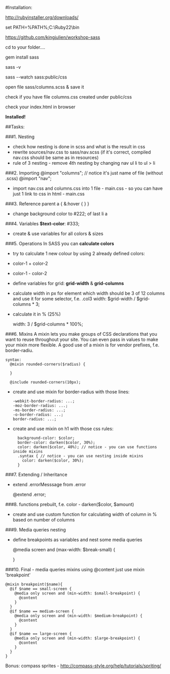 #Installation:

http://rubyinstaller.org/downloads/

set PATH=%PATH%;C:\Ruby22\bin

https://github.com/kingjulien/workshop-sass

cd to your folder....

gem install sass

sass -v

sass --watch sass:public/css

open file sass/columns.scss & save it

check if you have file columns.css created under public/css

check your index.html in browser

**Installed!**

##Tasks:

###1. Nesting
- check how nesting is done in scss and what is the result in css
- rewrite sources/nav.css to sass/nav.scss
  (if it's correct, compiled nav.css should be same as in resources)
- rule of 3 nesting - remove 4th nesting by changing nav ul li to ul > li

###2. Importing
    @import "columns"; // notice it's just name of file (without .scss)
    @import "nav";

- import nav.css and columns.css into 1 file - main.css - so you can have just 1 link to css in html - main.css

###3. Reference parent
    a {
        &:hover {
        }
    }

- change background color to #222; of last li a

###4. Variables
**$text-color**: #333;
- create & use variables for all colors & sizes
   
###5. Operations
In SASS you can **calculate colors**
- try to calculate 1 new colour by using 2 already defined colors: 
- color-1 + color-2
- color-1 - color-2

- define variables for grid: **grid-width** & **grid-columns**
- calculate width in px for element which width should be 3 of 12 columns and use it for some selector, f.e. .col3
    width: $grid-width / $grid-columns * 3;

- calculate it in % (25%)

  width: 3 / $grid-columns * 100%;

###6. Mixins
    A mixin lets you make groups of CSS declarations that you want to reuse throughout your site. You can even pass in values to make your mixin more flexible. A good use of a mixin is for vendor prefixes, f.e. border-radiu.
    
    syntax:
      @mixin rounded-corners($radius) {

      }

      @include rounded-corners(10px);
    
- create and use mixin for border-radius with those lines:

      -webkit-border-radius: ...;
      -moz-border-radius: ...;
      -ms-border-radius: ...;
      -o-border-radius: ...;
      border-radius: ...;
- create and use mixin on h1 with those css rules:

        background-color: $color;
        border-color: darken($color, 30%);
        color: darken($color, 40%); // notice - you can use functions inside mixins
        .syntax { // notice - you can use nesting inside mixins
          color: darken($color, 30%);
        }

###7. Extending / Inheritance
- extend .errorMesssage from .error
    
    @extend .error;

###8. functions
    prebuilt, f.e. color - darken($color, $amount)

- create and use custom function for calculating width of column in % based on number of columns
    
###9. Media queries nesting
- define breakpoints as variables and nest some media queries

    @media screen and (max-width: $break-small) {
    
    }

###10. Final - media queries mixins using @content
    just use mixin 'breakpoint'

    @mixin breakpoint($name){
      @if $name == small-screen {
        @media only screen and (min-width: $small-breakpoint) {
          @content
        }
      }
      @if $name == medium-screen {
        @media only screen and (min-width: $medium-breakpoint) {
          @content
        }
      }
      @if $name == large-screen {
        @media only screen and (min-width: $large-breakpoint) {
          @content
        }
      }
    }


Bonus:
compass
sprites - http://compass-style.org/help/tutorials/spriting/

